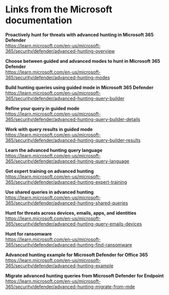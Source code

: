 # Links from the Microsoft documentation

**Proactively hunt for threats with advanced hunting in Microsoft 365 Defender**  
https://learn.microsoft.com/en-us/microsoft-365/security/defender/advanced-hunting-overview

**Choose between guided and advanced modes to hunt in Microsoft 365 Defender**  
https://learn.microsoft.com/en-us/microsoft-365/security/defender/advanced-hunting-modes

**Build hunting queries using guided mode in Microsoft 365 Defender**  
https://learn.microsoft.com/en-us/microsoft-365/security/defender/advanced-hunting-query-builder

**Refine your query in guided mode**  
https://learn.microsoft.com/en-us/microsoft-365/security/defender/advanced-hunting-query-builder-details

**Work with query results in guided mode**  
https://learn.microsoft.com/en-us/microsoft-365/security/defender/advanced-hunting-query-builder-results

**Learn the advanced hunting query language**  
https://learn.microsoft.com/en-us/microsoft-365/security/defender/advanced-hunting-query-language

**Get expert training on advanced hunting**  
https://learn.microsoft.com/en-us/microsoft-365/security/defender/advanced-hunting-expert-training

**Use shared queries in advanced hunting**  
https://learn.microsoft.com/en-us/microsoft-365/security/defender/advanced-hunting-shared-queries

**Hunt for threats across devices, emails, apps, and identities**  
https://learn.microsoft.com/en-us/microsoft-365/security/defender/advanced-hunting-query-emails-devices

**Hunt for ransomware**  
https://learn.microsoft.com/en-us/microsoft-365/security/defender/advanced-hunting-find-ransomware

**Advanced hunting example for Microsoft Defender for Office 365**  
https://learn.microsoft.com/en-us/microsoft-365/security/defender/advanced-hunting-example

**Migrate advanced hunting queries from Microsoft Defender for Endpoint**  
https://learn.microsoft.com/en-us/microsoft-365/security/defender/advanced-hunting-migrate-from-mde